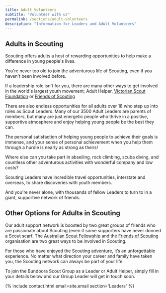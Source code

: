 ```yaml
---
title: Adult Volunteers
subtitle: "Volunteer with us"
permalink: /sections/adult-volunteers
description: "Information for Leaders and Adult Volunteers"
---
```


## Adults in Scouting

Scouting offers adults a host of rewarding opportunities to help make a difference in young people's lives.

You're never too old to join the adventurous life of Scouting, even if you haven't been involved before.

If a leadership role isn't for you, there are many other ways to get involved in the world's largest youth movement; Adult Helper, [Victorian Scout Foundation](https://scoutsvictoria.com.au/age-sections-adults/adults-in-scouting/victorian-scout-foundation/) or [Friends of Scouting](https://scoutsvictoria.com.au/age-sections-adults/adults-in-scouting/friends-of-scouting/)

There are also endless opportunities for all adults over 18 who step up into roles as Scout Leaders. Many of our 3500 Adult Leaders are parents of members, but many are just energetic people who thrive in a positive, supportive atmosphere and enjoy helping young people be the best they can.

The personal satisfaction of helping young people to achieve their goals is immense, and your sense of personal achievement when you help them through a hurdle is nearly as strong as theirs!

Where else can you take part in abseiling, rock climbing, scuba diving, and countless other adventurous activities with wonderful company and low costs?

Scouting Leaders have incredible travel opportunities, interstate and overseas, to share discoveries with youth members.

And you're never alone, with thousands of fellow Leaders to turn to in a giant, supportive network of friends. 

## Other Options for Adults in Scouting

Our adult support network is boosted by two great groups of friends who are passionate about Scouting (even if some supporters have never donned a Scout scarf. The [Australian Scout Fellowship](https://scoutsvictoria.com.au/age-sections-adults/adults-in-scouting/fellowship/) and the [Friends of Scouting](https://scoutsvictoria.com.au/age-sections-adults/adults-in-scouting/friends-of-scouting/) organisation are two great ways to be involved in Scouting.

For those who have enjoyed the Scouting adventure, it’s an unforgettable experience. No matter what direction your career and family have taken you, the Scouting network can always be part of your life.

To join the Bundoora Scout Group as a Leader or Adult Helper, simply fill in your details below and our Group Leader will get in touch soon.

{% include contact.html email=site.email section='Leaders' %}